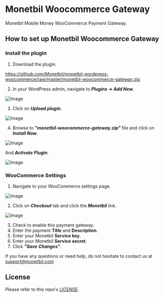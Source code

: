 # Monetbil Woocommerce Gateway
Monetbil Mobile Money WooCommerce Payment Gateway.

## How to set up Monetbil Woocommerce Gateway

### Install the plugin

1. Download the plugin.

https://github.com/Monetbil/monetbil-wordpress-woocommerce/raw/master/monetbil-woocommerce-gateway.zip

2. In your WordPress admin, navigate to ***Plugins -> Add New***.

![Image](https://www.monetbil.com/support/wp-content/uploads/2017/04/pluginsaddnew.png)

3. Click on ***Upload plugin***.

![Image](https://www.monetbil.com/support/wp-content/uploads/2017/04/uploadplugins.png)

4. Browse to ***"monetbil-woocommerce-gateway.zip"*** file and click on ***Install Now***.

![Image](https://www.monetbil.com/support/wp-content/uploads/2017/04/installnow.png)

And ***Activate Plugin***.

![Image](https://www.monetbil.com/support/wp-content/uploads/2017/04/installingplugin.png)

### WooCommerce Settings

1. Navigate to your WooCommerce settings page.

![Image](https://www.monetbil.com/support/wp-content/uploads/2017/04/woocommercesettings.png)

2. Click on ***Checkout*** tab and click the ***Monetbil*** link.

![Image](https://www.monetbil.com/support/wp-content/uploads/2017/04/checkouttab.png)

3. Check to enable this payment gateway.
5. Enter the payment **Title** and **Description**.
6. Enter your Monetbil **Service key**.
7. Enter your Monetbil **Service secret**.
8. Click ***"Save Changes"***.

If you have any questions or need help, do not hesitate to contact us at [support@monetbil.com](https://www.monetbil.com/contact/support/referral=github)

## License

Please refer to this repo's [LICENSE](LICENSE).